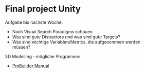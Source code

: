 # Final project Unity

Aufgabe bis nächste Woche:
- Nach Visual Search Paradigms schauen
- Was sind gute Distractors und was sind gute Targets?
- Was sind wichtige Variablen/Metrics, die aufgenommen werden müssen?

3D Modelling - mögliche Programme:
- [ProBuilder Manual](https://docs.unity3d.com/Packages/com.unity.probuilder@4.0/manual/index.html)